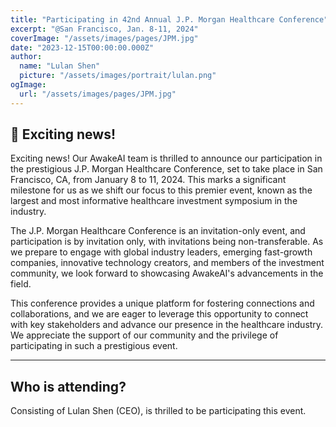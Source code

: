 ```yaml
---
title: "Participating in 42nd Annual J.P. Morgan Healthcare Conference"
excerpt: "@San Francisco, Jan. 8-11, 2024"
coverImage: "/assets/images/pages/JPM.jpg"
date: "2023-12-15T00:00:00.000Z"
author:
  name: "Lulan Shen"
  picture: "/assets/images/portrait/lulan.png"
ogImage:
  url: "/assets/images/pages/JPM.jpg"
---
```

  📣 Exciting news!
---

Exciting news! Our AwakeAI team is thrilled to announce our participation in the prestigious J.P. Morgan Healthcare Conference, set to take place in San Francisco, CA, from January 8 to 11, 2024. This marks a significant milestone for us as we shift our focus to this premier event, known as the largest and most informative healthcare investment symposium in the industry.

The J.P. Morgan Healthcare Conference is an invitation-only event, and participation is by invitation only, with invitations being non-transferable. As we prepare to engage with global industry leaders, emerging fast-growth companies, innovative technology creators, and members of the investment community, we look forward to showcasing AwakeAI's advancements in the field.

This conference provides a unique platform for fostering connections and collaborations, and we are eager to leverage this opportunity to connect with key stakeholders and advance our presence in the healthcare industry. We appreciate the support of our community and the privilege of participating in such a prestigious event.

---
Who is attending?
---

Consisting of Lulan Shen (CEO), is thrilled to be participating this event.